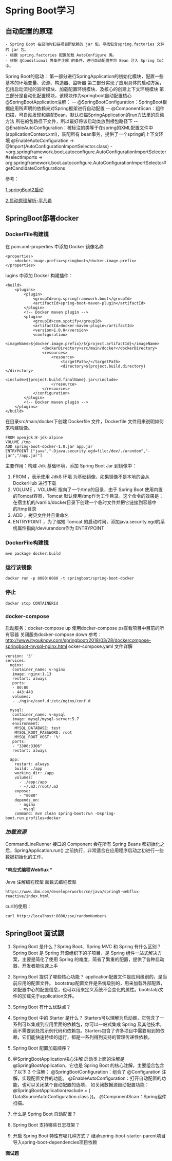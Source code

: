 #  **Spring Boot学习**

## **自动配置的原理**

	- Spring Boot 在启动时扫描项目所依赖的 jar 包，寻找包含spring.factories 文件的 jar 包。
	- 根据 spring.factories 配置加载 AutoConfigure 类。
	- 根据 @Conditional 等条件注解 的条件，进行自动配置并将 Bean 注入 Spring IoC 中。

Spring Boot的启动：
第一部分进行SpringApplication的初始化模块，配置一些基本的环境变量、资源、构造器、监听器
第二部分实现了应用具体的启动方案，包括启动流程的监听模块、加载配置环境模块、及核心的创建上下文环境模块
第三部分是自动化配置模块，该模块作为springboot自动配置核心
@SpringBootApplication注解：
-- @SpringBootConfiguration：SpringBoot根据应用所声明的依赖来对Spring框架进行自动配置
-- @ComponentScan：组件扫描，可自动发现和装配Bean，默认扫描SpringApplication的run方法里的启动方法
所在的包路径下文件，所以最好将该启动类放到根包路径下
-- @EnableAutoConfiguration：被标注的类等于在spring的XML配置文件中(applicationContext.xml)，装配所有
bean事务，提供了一个spring的上下文环境
@EnableAutoConfiguration -> @Import(AutoConfigurationImportSelector.class) ->org.springframework.boot.autoconfigure.AutoConfigurationImportSelector#selectImports
-> org.springframework.boot.autoconfigure.AutoConfigurationImportSelector#getCandidateConfigurations

参考：

[1.springBoot2启动](https://mp.weixin.qq.com/s?__biz=MzI3ODcxMzQzMw==&mid=2247486739&idx=1&sn=174827f0ff5fb6c999e65ee80266bc39&chksm=eb538825dc240133c6eae1c051c2902786fdee84fcebf1df35eaf72809286088daebb3b977fd&scene=21#wechat_redirect)

[2.启动原理解析-平凡希](https://www.cnblogs.com/xiaoxi/p/7999885.html)


##	**SpringBoot部署docker**

###	**DockerFile构建镜**
在 pom.xml-properties 中添加 Docker 镜像名称
```
<properties>
	<docker.image.prefix>springboot</docker.image.prefix>
</properties>
```
lugins 中添加 Docker 构建插件：
```
<build>
	<plugins>
		<plugin>
			<groupId>org.springframework.boot</groupId>
			<artifactId>spring-boot-maven-plugin</artifactId>
		</plugin>
		<!-- Docker maven plugin -->
		<plugin>
			<groupId>com.spotify</groupId>
			<artifactId>docker-maven-plugin</artifactId>
			<version>1.0.0</version>
			<configuration>
				<imageName>${docker.image.prefix}/${project.artifactId}</imageName>
				<dockerDirectory>src/main/docker</dockerDirectory>
				<resources>
					<resource>
						<targetPath>/</targetPath>
						<directory>${project.build.directory}</directory>
						<include>${project.build.finalName}.jar</include>
					</resource>
				</resources>
			</configuration>
		</plugin>
		<!-- Docker maven plugin -->
	</plugins>
</build>
```
在目录src/main/docker下创建 Dockerfile 文件，Dockerfile 文件用来说明如何来构建镜像。
```
FROM openjdk:8-jdk-alpine
VOLUME /tmp
ADD spring-boot-docker-1.0.jar app.jar
ENTRYPOINT ["java","-Djava.security.egd=file:/dev/./urandom","-jar","/app.jar"]
```
主要作用：构建 Jdk 基础环境，添加 Spring Boot Jar 到镜像中：
1. FROM ，表示使用 Jdk8 环境 为基础镜像，如果镜像不是本地的会从 DockerHub 进行下载
2. VOLUME ，VOLUME 指向了一个/tmp的目录，由于 Spring Boot 使用内置的Tomcat容器，Tomcat 默认使用/tmp作为工作目录。这个命令的效果是：在宿主机的/var/lib/docker目录下创建一个临时文件并把它链接到容器中的/tmp目录
3. ADD ，拷贝文件并且重命名
4. ENTRYPOINT ，为了缩短 Tomcat 的启动时间，添加java.security.egd的系统属性指向/dev/urandom作为 ENTRYPOINT
###	**DockerFile构建镜**
```
mvn package docker:build
```
###	**运行该镜像**
```
docker run -p 8080:8080 -t springboot/spring-boot-docker
```
###	**停止**
```
docker stop CONTAINERId
```
###	**docker-compose**
启动服务：docker-compose up
使用docker-compose ps查看项目中目前的所有容器
关闭服务docker-compose down
参考： http://www.ityouknow.com/springboot/2018/03/28/dockercompose-springboot-mysql-nginx.html
ocker-compose.yaml 文件详解
```
version: '3'
services:
  nginx:
   container_name: v-nginx
   image: nginx:1.13
   restart: always
   ports:
   - 80:80
   - 443:443
   volumes:
   - ./nginx/conf.d:/etc/nginx/conf.d
    
  mysql:
   container_name: v-mysql
   image: mysql/mysql-server:5.7
   environment:
    MYSQL_DATABASE: test
    MYSQL_ROOT_PASSWORD: root
    MYSQL_ROOT_HOST: '%'
   ports:
   - "3306:3306"
   restart: always
    
  app:
    restart: always
    build: ./app
    working_dir: /app
    volumes:
      - ./app:/app
      - ~/.m2:/root/.m2
    expose:
      - "8080"
    depends_on:
      - nginx
      - mysql
    command: mvn clean spring-boot:run -Dspring-boot.run.profiles=docker
```
### *加载资源*
CommandLineRunner 接口的 Component 会在所有 Spring Beans 都初始化之后，SpringApplication.run() 之前执行，非常适合在应用程序启动之初进行一些数据初始化的工作。

#### *响应式编程Webflux *
Java 注解编程模型
函数式编程模型

	https://www.ibm.com/developerworks/cn/java/spring5-webflux-reactive/index.html


curl的使用：

	curl http://localhost:8080/sse/randomNumbers

 
## **SpringBoot 面试题**

1. Spring Boot 是什么？Spring Boot、Spring MVC 和 Spring 有什么区别？
Spring Boot 是 Spring 开源组织下的子项目，是 Spring 组件一站式解决方案，主要是简化了使用 Spring 的难度，简省了繁重的配置，提供了各种启动器，开发者能快速上手

2. Spring Boot 提供了哪些核心功能？
application配置文件是应用级别的，是当前应用的配置文件。
bootstrap配置文件是系统级别的，用来加载外部配置，如配置中心的配置信息，也可以用来定义系统不会变化的属性。bootstatp文件的加载先于application文件。

3. Spring Boot 有什么优缺点？

4. Spring Boot 中的 Starter 是什么？
Starters可以理解为启动器，它包含了一系列可以集成到应用里面的依赖包，你可以一站式集成 Spring 及其他技术，而不需要到处找示例代码和依赖包。Starters包含了许多项目中需要用到的依赖，它们能快速持续的运行，都是一系列得到支持的管理传递性依赖。

5. Spring Boot 配置加载顺序？

6. @SpringBootApplication核心注解
启动类上面的注解是@SpringBootApplication，它也是 Spring Boot 的核心注解，主要组合包含了以下 3 个注解：
@SpringBootConfiguration：组合了 @Configuration 注解，实现配置文件的功能。
@EnableAutoConfiguration：打开自动配置的功能，也可以关闭某个自动配置的选项，
如关闭数据源自动配置功能：@SpringBootApplication(exclude = { DataSourceAutoConfiguration.class })。
@ComponentScan：Spring组件扫描。

7. 什么是 Spring Boot 自动配置？

8. Spring Boot 支持哪些日志框架？

9. 开启 Spring Boot 特性有哪几种方式？
	继承spring-boot-starter-parent项目
	导入spring-boot-dependencies项目依赖

**面试题**